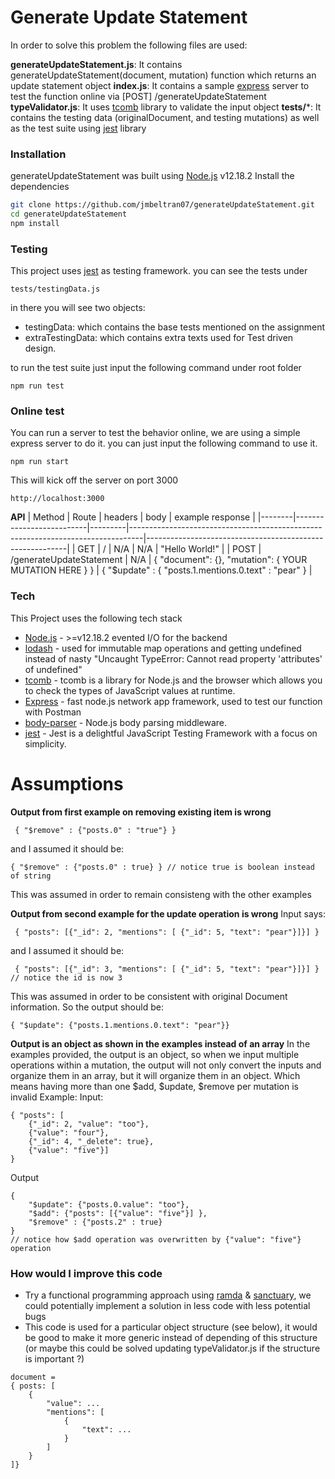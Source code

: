 # Generate Update Statement

In order to solve this problem the following files are used:

**generateUpdateStatement.js**: It contains generateUpdateStatement(document, mutation) function which returns an update statement object
**index.js**: It contains a sample [express] server to test the function online via [POST] /generateUpdateStatement
**typeValidator.js**: It uses [tcomb] library to validate the input object
**tests/***: It contains the testing data (originalDocument, and testing mutations) as well as the test suite using [jest] library
  
### Installation

generateUpdateStatement was built using [Node.js](https://nodejs.org/) v12.18.2 
Install the dependencies

```sh
git clone https://github.com/jmbeltran07/generateUpdateStatement.git
cd generateUpdateStatement
npm install
```
  
### Testing

This project uses [jest] as testing framework.
you can see the tests under
```
tests/testingData.js
```
in there you will see two objects:
* testingData: which contains the base tests mentioned on the assignment
* extraTestingData: which contains extra texts used for Test driven design.
 
to run the test suite just input the following command under root folder
```
npm run test
```

### Online test

You can run a server to test the behavior online, we are using a simple express server to do it.
you can just input the following command to use it.
```
npm run start
```
This will kick off the server on port 3000
```
http://localhost:3000
```

**API**
| Method | Route                    | headers | body                                                                            | example response                                         |
|--------|--------------------------|---------|---------------------------------------------------------------------------------|----------------------------------------------------------|
| GET    | /                        | N/A     | N/A                                                                             | "Hello World!"                                           |
| POST   | /generateUpdateStatement | N/A     | { "document": {<YOUR DOCUMENT JSON HERE>}, "mutation": { YOUR MUTATION HERE } } | {  "$update" :  { "posts.1.mentions.0.text" :   "pear" } |

### Tech

This Project uses the following tech stack

* [Node.js] - >=v12.18.2 evented I/O for the backend
* [lodash] - used for immutable map operations and getting undefined instead of nasty "Uncaught TypeError: Cannot read property 'attributes' of undefined"
* [tcomb] - tcomb is a library for Node.js and the browser which allows you to check the types of JavaScript values at runtime.
* [Express] - fast node.js network app framework, used to test our function with Postman
* [body-parser] - Node.js body parsing middleware.
* [jest] - Jest is a delightful JavaScript Testing Framework with a focus on simplicity.

# Assumptions

**Output from first example on removing existing item is wrong**
```
 { "$remove" : {"posts.0" : "true"} }
```
and I assumed it should be:
```
{ "$remove" : {"posts.0" : true} } // notice true is boolean instead of string
```
This was assumed in order to remain consisteng with the other examples

**Output from second example for the update operation is wrong**
Input says:
```
 { "posts": [{"_id": 2, "mentions": [ {"_id": 5, "text": "pear"}]}] } 
```
and I assumed it should be:
```
 { "posts": [{"_id": 3, "mentions": [ {"_id": 5, "text": "pear"}]}] } // notice the id is now 3
```
This was assumed in order to be consistent with original Document information. So the output should be:
```
{ "$update": {"posts.1.mentions.0.text": "pear"}}
```
**Output is an object as shown in the examples instead of an array**
In the examples provided, the output is an object, so when we input multiple operations within a mutation, the output will not only convert the inputs and organize them in an array, but it will organize them in an object. 
Which means having more than one $add, $update, $remove per mutation is invalid
Example:
Input: 
```
{ "posts": [ 
    {"_id": 2, "value": "too"}, 
    {"value": "four"}, 
    {"_id": 4, "_delete": true}, 
    {"value": "five"}] 
}
```
Output
```
{
    "$update": {"posts.0.value": "too"},
    "$add": {"posts": [{"value": "five"}] },
    "$remove" : {"posts.2" : true}
}
// notice how $add operation was overwritten by {"value": "five"} operation
```


### How would I improve this code

 - Try a functional programming approach using [ramda] & [sanctuary], we could potentially implement a solution in less code with less potential bugs
 - This code is used for a particular object structure (see below), it would be good to make it more generic instead of depending of this structure (or maybe this could be solved updating typeValidator.js if the structure is important ?)
```
document = 
{ posts: [
    {
        "value": ...
        "mentions": [
            {
                "text": ...
            }
        ]
    }
]}
```

   [tcomb]: <https://github.com/gcanti/tcomb>
   [git-repo-url]: <https://github.com/jmbeltran07/generateUpdateStatement.git>
   [body-parser]: <https://www.npmjs.com/package/body-parser>
   [node.js]: <http://nodejs.org>
   [lodash]: <https://lodash.com/>
   [express]: <http://expressjs.com>
   [jest]: <https://jestjs.io/>
   [Gulp]: <http://gulpjs.com>
   [ramda]: <https://ramdajs.com/>
   [sanctuary]: <https://github.com/sanctuary-js/sanctuary>
